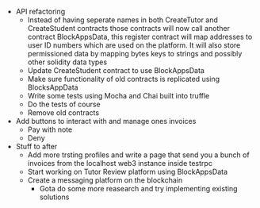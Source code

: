 * API refactoring
    * Instead of having seperate names in both CreateTutor and CreateStudent contracts those contracts will now call another contract BlockAppsData, this register contract will map addresses to user ID numbers which are used on the platform. It will also store permissioned data by mapping bytes keys to strings and possibly other solidity data types
    * Update CreateStudent contract to use BlockAppsData
    * Make sure functionality of old contracts is replicated using BlocksAppData
    * Write some tests using Mocha and Chai built into truffle
    * Do the tests of course
    * Remove old contracts
* Add buttons to interact with and manage ones invoices
    * Pay with note
    * Deny
* Stuff to after
    * Add more trsting profiles and write a page that send you a bunch of invoices from the localhost web3 instance inside testrpc
    * Start working on Tutor Review platform using BlockAppsData
    * Create a messaging platform on the blockchain 
        * Gota do some more reasearch and try implementing existing solutions